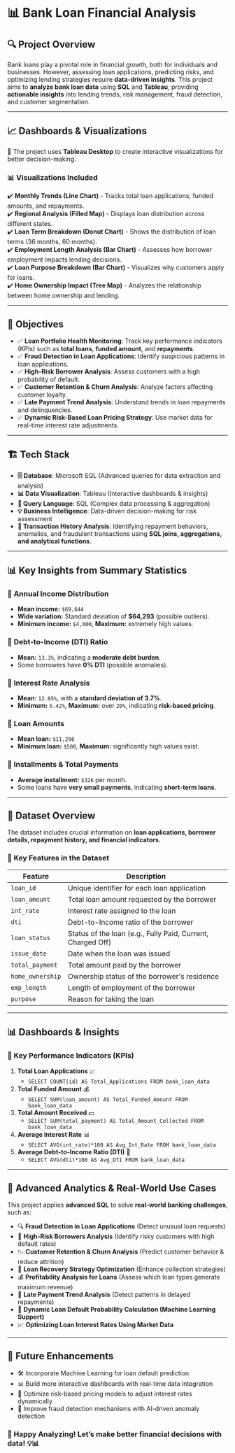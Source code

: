 # 📊 Bank Loan Financial Analysis

## 🔍 Project Overview  
Bank loans play a pivotal role in financial growth, both for individuals and businesses. However, assessing loan applications, predicting risks, and optimizing lending strategies require **data-driven insights**. This project aims to **analyze bank loan data** using **SQL** and **Tableau**, providing **actionable insights** into lending trends, risk management, fraud detection, and customer segmentation.  

---


## 📈 Dashboards & Visualizations  
🎯 The project uses **Tableau Desktop** to create interactive visualizations for better decision-making.  

### 📊 Visualizations Included  
✔️ **Monthly Trends (Line Chart)** - Tracks total loan applications, funded amounts, and repayments.  
✔️ **Regional Analysis (Filled Map)** - Displays loan distribution across different states.  
✔️ **Loan Term Breakdown (Donut Chart)** - Shows the distribution of loan terms (36 months, 60 months).  
✔️ **Employment Length Analysis (Bar Chart)** - Assesses how borrower employment impacts lending decisions.  
✔️ **Loan Purpose Breakdown (Bar Chart)** - Visualizes why customers apply for loans.  
✔️ **Home Ownership Impact (Tree Map)** - Analyzes the relationship between home ownership and lending.  

---

## 🎯 Objectives  
- ✅ **Loan Portfolio Health Monitoring**: Track key performance indicators (KPIs) such as **total loans**, **funded amount**, and **repayments**.  
- ✅ **Fraud Detection in Loan Applications**: Identify suspicious patterns in loan applications.  
- ✅ **High-Risk Borrower Analysis**: Assess customers with a high probability of default.  
- ✅ **Customer Retention & Churn Analysis**: Analyze factors affecting customer loyalty.  
- ✅ **Late Payment Trend Analysis**: Understand trends in loan repayments and delinquencies.  
- ✅ **Dynamic Risk-Based Loan Pricing Strategy**: Use market data for real-time interest rate adjustments.  

---

## 🏗️ Tech Stack  
- **🗄️ Database**: Microsoft SQL (Advanced queries for data extraction and analysis)  
- **📊 Data Visualization**: Tableau (Interactive dashboards & insights)  
- **📜 Query Language**: SQL (Complex data processing & aggregation)  
- **💡 Business Intelligence**: Data-driven decision-making for risk assessment  
- **🔄 Transaction History Analysis**: Identifying repayment behaviors, anomalies, and fraudulent transactions using **SQL joins, aggregations, and analytical functions**.  

---
## 📊 Key Insights from Summary Statistics  

### 📌 **Annual Income Distribution**  
- **Mean income:** `$69,644`  
- **Wide variation:** Standard deviation of **$64,293** (possible outliers).  
- **Minimum income:** `$4,000`, **Maximum:** extremely high values.  

### 📌 **Debt-to-Income (DTI) Ratio**  
- **Mean:** `13.3%`, indicating a **moderate debt burden**.  
- Some borrowers have **0% DTI** (possible anomalies).  

### 📌 **Interest Rate Analysis**  
- **Mean:** `12.05%`, with a **standard deviation of 3.7%**.  
- **Minimum:** `5.42%`, **Maximum:** over `20%`, indicating **risk-based pricing**.  

### 📌 **Loan Amounts**  
- **Mean loan:** `$11,296`  
- **Minimum loan:** `$500`, **Maximum:** significantly high values exist.  

### 📌 **Installments & Total Payments**  
- **Average installment:** `$326` per month.  
- Some loans have **very small payments**, indicating **short-term loans**.  

---


## 📂 Dataset Overview  
The dataset includes crucial information on **loan applications, borrower details, repayment history, and financial indicators.**  

### 🔑 Key Features in the Dataset  
| Feature | Description |
|---------|------------|
| `loan_id` | Unique identifier for each loan application |
| `loan_amount` | Total loan amount requested by the borrower |
| `int_rate` | Interest rate assigned to the loan |
| `dti` | Debt-to-Income ratio of the borrower |
| `loan_status` | Status of the loan (e.g., Fully Paid, Current, Charged Off) |
| `issue_date` | Date when the loan was issued |
| `total_payment` | Total amount paid by the borrower |
| `home_ownership` | Ownership status of the borrower's residence |
| `emp_length` | Length of employment of the borrower |
| `purpose` | Reason for taking the loan |

---

## 📊 Dashboards & Insights  
### 📌 Key Performance Indicators (KPIs)  
1. **Total Loan Applications** 📈  
   - `SELECT COUNT(id) AS Total_Applications FROM bank_loan_data`  
2. **Total Funded Amount** 💰  
   - `SELECT SUM(loan_amount) AS Total_Funded_Amount FROM bank_loan_data`  
3. **Total Amount Received** 💵  
   - `SELECT SUM(total_payment) AS Total_Amount_Collected FROM bank_loan_data`  
4. **Average Interest Rate** 📊  
   - `SELECT AVG(int_rate)*100 AS Avg_Int_Rate FROM bank_loan_data`  
5. **Average Debt-to-Income Ratio (DTI)** 🏦  
   - `SELECT AVG(dti)*100 AS Avg_DTI FROM bank_loan_data`  

---

## 🚀 Advanced Analytics & Real-World Use Cases  
This project applies **advanced SQL** to solve **real-world banking challenges**, such as:  

- 🔍 **Fraud Detection in Loan Applications** (Detect unusual loan requests)  
- 🚨 **High-Risk Borrowers Analysis** (Identify risky customers with high default rates)  
- 📉 **Customer Retention & Churn Analysis** (Predict customer behavior & reduce attrition)  
- 🔄 **Loan Recovery Strategy Optimization** (Enhance collection strategies)  
- 💰 **Profitability Analysis for Loans** (Assess which loan types generate maximum revenue)  
- 🏦 **Late Payment Trend Analysis** (Detect patterns in delayed repayments)  
- 🎯 **Dynamic Loan Default Probability Calculation (Machine Learning Support)**  
- 📈 **Optimizing Loan Interest Rates Using Market Data**  

---

## 📌 Future Enhancements
- 🛠️ Incorporate Machine Learning for loan default prediction
- 📊 Build more interactive dashboards with real-time data integration
- 🚀 Optimize risk-based pricing models to adjust interest rates dynamically
- 🔄 Improve fraud detection mechanisms with AI-driven anomaly detection

### 🚀 Happy Analyzing! Let’s make better financial decisions with data! 💡📊
